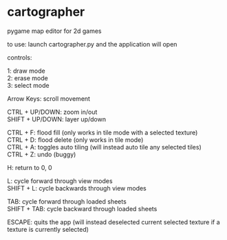 # cartographer
pygame map editor for 2d games

to use:
launch cartographer.py and the application will open

controls:

1: draw mode  
2: erase mode  
3: select mode  

Arrow Keys: scroll movement  

CTRL + UP/DOWN: zoom in/out  
SHIFT + UP/DOWN: layer up/down  

CTRL + F: flood fill (only works in tile mode with a selected texture)  
CTRL + D: flood delete (only works in tile mode)  
CTRL + A: toggles auto tiling (will instead auto tile any selected tiles)  
CTRL + Z: undo (buggy)  

H: return to 0, 0  

L: cycle forward through view modes  
SHIFT + L: cycle backwards through view modes  

TAB: cycle forward through loaded sheets  
SHIFT + TAB: cycle backward through loaded sheets  

ESCAPE: quits the app (will instead deselected current selected texture if a texture is currently selected)  

